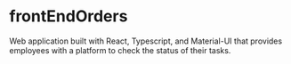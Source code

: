 # frontEndOrders
Web application built with React, Typescript, and Material-UI that provides employees with a platform to check the status of their tasks.

